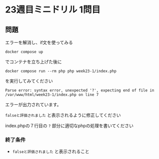 # 23週目ミニドリル 1問目

## 問題

エラーを解消し、if文を使ってみる

```
docker compose up
```

でコンテナを立ち上げた後に

```
docker compose run --rm php php week23-1/index.php
```

を実行してみてください

```
Parse error: syntax error, unexpected '?', expecting end of file in /var/www/html/week23-1/index.php on line 7
```

 エラーが出力されています。

 `falseと評価されました` と表示されるように修正してください

index.phpの７行目の `?` 部分に適切なphpの処理を書いてください

### 終了条件
- `falseと評価されました` と表示されること

